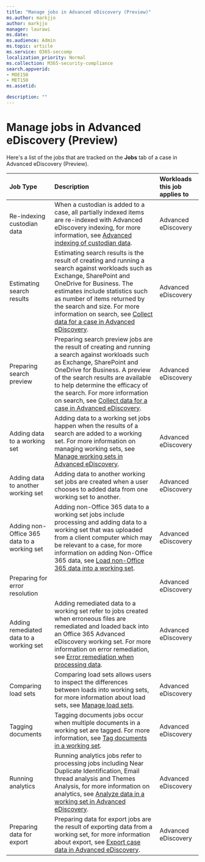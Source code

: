 ```yaml
---
title: "Manage jobs in Advanced eDiscovery (Preview)"
ms.author: markjjo
author: markjjo
manager: laurawi
ms.date: 
ms.audience: Admin
ms.topic: article
ms.service: O365-seccomp
localization_priority: Normal
ms.collection: M365-security-compliance 
search.appverid: 
- MOE150
- MET150
ms.assetid: 

description: ""
---
```


# Manage jobs in Advanced eDiscovery (Preview)

Here's a list of the jobs that are tracked on the **Jobs** tab of a case in Advanced eDiscovery (Preview).

| Job Type | Description | Workloads this job applies to |
| :- | :- | :- |
| Re-indexing custodian data | When a custodian is added to a case, all partially indexed items are re-indexed with Advanced eDiscovery indexing, for more information, see [Advanced indexing of custodian data](indexing-custodian-data.md). | Advanced eDiscovery |
| Estimating search results | Estimating search results is the result of creating and running a search against workloads such as Exchange, SharePoint and OneDrive for Business.  The estimates include statistics such as number of items returned by the search and size.  For more information on search, see [Collect data for a case in Advanced eDiscovery](collecting-data-for-ediscovery.md). | Advanced eDiscovery |
| Preparing search preview | Preparing search preview jobs are the result of creating and running a search against workloads such as Exchange, SharePoint and OneDrive for Business.  A preview of the search results are available to help determine the efficacy of the search.  For more information on search, see [Collect data for a case in Advanced eDiscovery](collecting-data-for-ediscovery.md). | Advanced eDiscovery |
| Adding data to a working set | Adding data to a working set jobs happen when the results of a search are added to a working set.  For more information on managing working sets, see [Manage working sets in Advanced eDiscovery](managing-working-sets.md). | Advanced eDiscovery |
| Adding data to another working set | Adding data to another working set jobs are created when a user chooses to added data from one working set to another. | Advanced eDiscovery |
| Adding non-Office 365 data to a working set | Adding non-Office 365 data to a working set jobs include processing and adding data to a working set that was uploaded from a client computer which may be relevant to a case, for more information on adding Non-Office 365 data, see [Load non-Office 365 data into a working set](load-non-office365-data.md). | Advanced eDiscovery |
| Preparing for error resolution |  | Advanced eDiscovery |
| Adding remediated data to a working set | Adding remediated data to a working set refer to jobs created when erroneous files are remediated and loaded back into an Office 365 Advanced eDiscovery working set.  For more information on error remediation, see [Error remediation when processing data](error-remediation.md). | Advanced eDiscovery |
| Comparing load sets | Comparing load sets allows users to inspect the differences between loads into working sets, for more information about load sets, see [Manage load sets](manage-load-sets.md). | Advanced eDiscovery |
| Tagging documents | Tagging documents jobs occur when multiple documents in a working set are tagged.  For more information, see [Tag documents in a working set](tagging-documents.md). | Advanced eDiscovery |
| Running analytics | Running analytics jobs refer to processing jobs including Near Duplicate Identification, Email thread analysis and Themes Analysis, for more information on analytics, see [Analyze data in a working set in Advanced eDiscovery](analyzing-data-in-working-set.md). | Advanced eDiscovery |
| Preparing data for export | Preparing data for export jobs are the result of exporting data from a working set, for more information about export, see [Export case data in Advanced eDiscovery](exporting-data-ediscover20.md). | Advanced eDiscovery |
